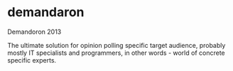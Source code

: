 demandaron
==========


Demandoron 2013


The ultimate solution for opinion polling specific target audience, probably mostly IT specialists and programmers, in other words - world of concrete specific experts.
